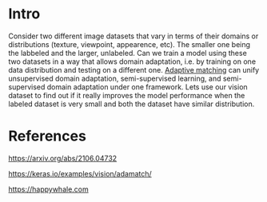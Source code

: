# Intro

Consider two different image datasets that vary in terms of their domains or distributions (texture, viewpoint, appearence, etc). The smaller one being the labbeled and the larger, unlabeled. Can we train a model using these two datasets in a way that allows domain adaptation, i.e. by training on one data distribution and testing on a different one. [Adaptive matching](/adamatch.ipynb) can unify unsupervised domain adaptation, semi-supervised learning, and semi-supervised domain adaptation under one framework. Lets use our vision dataset to find out if it really improves the model performance when the labeled dataset is very small and both the dataset have similar distribution.

# References

https://arxiv.org/abs/2106.04732

https://keras.io/examples/vision/adamatch/

https://happywhale.com
